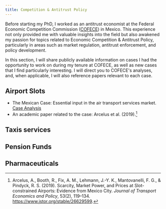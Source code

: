 ```yaml
---
title: Competition & Antitrust Policy
---
```

Before starting my PhD, I worked as an antitrust economist at the Federal Economic Competition Commission ([COFECE](https://www.cofece.mx/?lang=en)) in Mexico. This experience not only provided me with valuable insights into the field but also awakened my passion for topics related to Economic Competition & Antitrust Policy, particularly in areas such as market regulation, antitrust enforcement, and policy development.

In this section, I will share publicly available information on cases I had the opportunity to work on during my tenure at COFECE, as well as new cases that I find particularly interesting. I will direct you to COFECE's analyses, and, when applicable, I will also reference papers relevant to each case.

## Airport Slots
- The Mexican Case: Essential input in the air transport services market. [Case Analysis](/competition_files/slots.pdf)
- An academic paper related to the case: Arcelus et al. (2019).[^1]

[^1]: Arcelus, A., Booth, R., Fix, A. M., Lehmann, J.-Y. K., Mantovanelli, F. G., & Pindyck, R. S. (2019). Scarcity, Market Power, and Prices at Slot-constrained Airports: Evidence from Mexico City. _Journal of Transport Economics and Policy_, 53(2), 119–134. https://www.jstor.org/stable/26629599.

## Taxis services

## Pension Funds

## Pharmaceuticals
